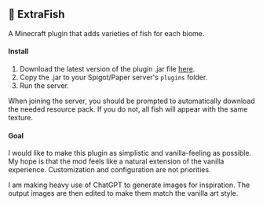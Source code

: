 ## 🎣 ExtraFish

A Minecraft plugin that adds varieties of fish for each biome.

#### Install

1. Download the latest version of the plugin .jar file [here](https://github.com/joeykilpatrick/ExtraFish/releases).
2. Copy the .jar to your Spigot/Paper server's `plugins` folder.
3. Run the server.

When joining the server, you should be prompted to automatically download the needed resource pack. If you do not, all fish will appear with the same texture.


#### Goal

I would like to make this plugin as simplistic and vanilla-feeling as possible. My hope is that the mod feels like a natural extension of the vanilla experience. Customization and configuration are not priorities. 

I am making heavy use of ChatGPT to generate images for inspiration. The output images are then edited to make them match the vanilla art style.